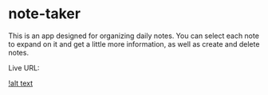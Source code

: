 # note-taker

This is an app designed for organizing daily notes.  You can select each note to expand on it and get a little more information, as well as create and delete notes.

Live URL:


[!alt text]( "screenshot")